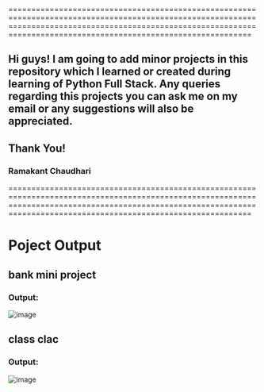 =======================================================================================================================================================================================================================
## Hi guys! I am going to add minor projects in this repository which I learned or created during learning of Python Full Stack. Any queries regarding this projects you can ask me on my email or any suggestions will also be appreciated.

## Thank You!
### Ramakant Chaudhari
=======================================================================================================================================================================================================================

# Poject Output
## bank mini project
### Output:
![image](https://github.com/user-attachments/assets/986ddc5a-b323-40b0-9c38-fe9c6092624c)


## class clac
### Output:
![image](https://github.com/user-attachments/assets/d5d4f1d1-1235-4039-8a29-6d0c13a1901c)

